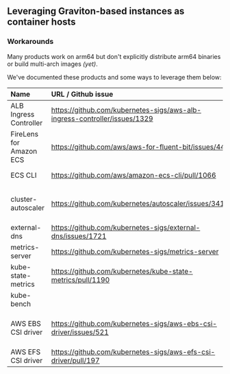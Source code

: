 ## Leveraging Graviton-based instances as container hosts

### Workarounds 

Many products work on arm64 but don't explicitly distribute arm64 binaries or build multi-arch images *(yet)*.

We've documented these products and some ways to leverage them below:


| Name                      | URL / Github issue            | Workaround             | Existing image? |
| :-----                    |:-----                         | :-----                 | :-----          |
| ALB Ingress Controller | https://github.com/kubernetes-sigs/aws-alb-ingress-controller/issues/1329	| compile from source	| alittlec/aws-alb-ingress-controller:v1.1.8 |
| FireLens for Amazon ECS | https://github.com/aws/aws-for-fluent-bit/issues/44 | compile from source | |
| ECS CLI | https://github.com/aws/amazon-ecs-cli/pull/1066 | use PR branch | |
| cluster-autoscaler | https://github.com/kubernetes/autoscaler/issues/3419 | compile from source or use PR branch | raspbernetes/cluster-autoscaler |
| external-dns | https://github.com/kubernetes-sigs/external-dns/issues/1721 |	compile from source | raspbernetes/external-dns	|
|metrics-server	| https://github.com/kubernetes-sigs/metrics-server	| build via helm chart |k8s.gcr.io/metrics-server-arm64	|
| kube-state-metrics | https://github.com/kubernetes/kube-state-metrics/pull/1190 |compile from source | alittlec/kube-state-metrics-arm64 |
| kube-bench | | compile from source | raspbernetes/kube-bench |
| AWS EBS CSI driver | https://github.com/kubernetes-sigs/aws-ebs-csi-driver/issues/521 | compile from source or use PR branch	|chengpan/aws-ebs-csi-driver	|
| AWS EFS CSI driver | https://github.com/kubernetes-sigs/aws-efs-csi-driver/pull/197| use PR branch | |
			







